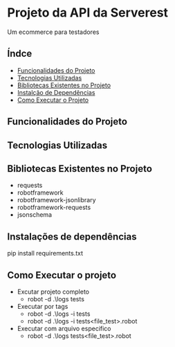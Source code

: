 # Projeto da API da Serverest

Um ecommerce para testadores

## Índce
- <a href="#funcionalidades">Funcionalidades do Projeto</a>
- <a href="#tecnologias">Tecnologias Utilizadas</a>
- <a href="#bibliotecas">Bibliotecas Existentes no Projeto</a>
- <a href="#dependencias">Instalção de Dependências</a>
- <a href="rodar">Como Executar o Projeto</a>

## Funcionalidades do Projeto

## Tecnologias Utilizadas

## Bibliotecas Existentes no Projeto
- requests
- robotframework
- robotframework-jsonlibrary
- robotframework-requests
- jsonschema

## Instalações de dependências
pip install requirements.txt

## Como Executar o projeto
- Excutar projeto completo
    - robot -d .\logs tests
- Executar por tags
    - robot -d .\logs -i <tags> tests
    - robot -d .\logs -i <tags> tests\<file_test>.robot
- Executar com arquivo especifico
    - robot -d .\logs tests\<file_test>.robot